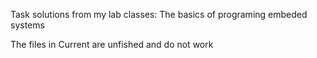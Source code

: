 Task solutions from my lab classes:
The basics of programing embeded systems

The files in Current are unfished and do not work
